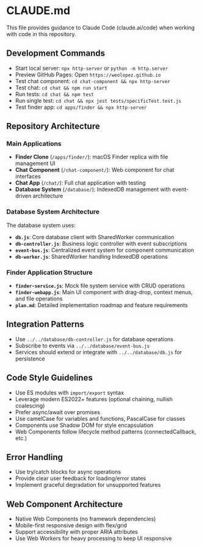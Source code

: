 # CLAUDE.md

This file provides guidance to Claude Code (claude.ai/code) when working with code in this repository.

## Development Commands
- Start local server: `npx http-server` or `python -m http.server`
- Preview GitHub Pages: Open `https://weolopez.github.io`
- Test chat component: `cd chat-component && npx http-server`
- Test chat: `cd chat && npm run start`
- Run tests: `cd chat && npm test`
- Run single test: `cd chat && npx jest tests/specificTest.test.js`
- Test finder app: `cd apps/finder && npx http-server`

## Repository Architecture

### Main Applications
- **Finder Clone** (`/apps/finder/`): macOS Finder replica with file management UI
- **Chat Component** (`/chat-component/`): Web component for chat interfaces
- **Chat App** (`/chat/`): Full chat application with testing
- **Database System** (`/database/`): IndexedDB management with event-driven architecture

### Database System Architecture
The database system uses:
- **`db.js`**: Core database client with SharedWorker communication
- **`db-controller.js`**: Business logic controller with event subscriptions
- **`event-bus.js`**: Centralized event system for component communication
- **`db-worker.js`**: SharedWorker handling IndexedDB operations

### Finder Application Structure
- **`finder-service.js`**: Mock file system service with CRUD operations
- **`finder-webapp.js`**: Main UI component with drag-drop, context menus, and file operations
- **`plan.md`**: Detailed implementation roadmap and feature requirements

## Integration Patterns
- Use `../../database/db-controller.js` for database operations
- Subscribe to events via `../../database/event-bus.js`
- Services should extend or integrate with `../../database/db.js` for persistence

## Code Style Guidelines
- Use ES modules with `import/export` syntax
- Leverage modern ES2022+ features (optional chaining, nullish coalescing)
- Prefer async/await over promises
- Use camelCase for variables and functions, PascalCase for classes
- Components use Shadow DOM for style encapsulation
- Web Components follow lifecycle method patterns (connectedCallback, etc.)

## Error Handling
- Use try/catch blocks for async operations
- Provide clear user feedback for loading/error states
- Implement graceful degradation for unsupported features

## Web Component Architecture
- Native Web Components (no framework dependencies)
- Mobile-first responsive design with flex/grid
- Support accessibility with proper ARIA attributes
- Use Web Workers for heavy processing to keep UI responsive